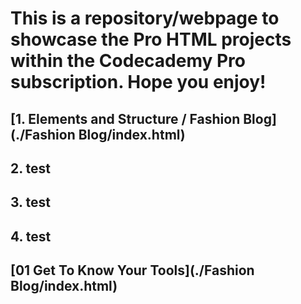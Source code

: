# This is a repository/webpage to showcase the Pro HTML projects within the Codecademy Pro subscription. Hope you enjoy!

## [1. Elements and Structure / Fashion Blog](./Fashion Blog/index.html)

## 2. test

## 3. test

## 4. test

## [01 Get To Know Your Tools](./Fashion Blog/index.html)
